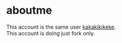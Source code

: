 # aboutme
This account is the same user [kakakikikeke](https://github.com/kakakikikeke).  
This account is doing just fork only.
